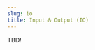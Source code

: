 ```yaml
---
slug: io
title: Input & Output (IO)
---
```


TBD!

<!--
## Communicating with the outside world
 - examples?

## Important context
 - interactive, human user?
 - quick and dirty?
 - need for speed?
 - rigid specification?

## The options
 {% comment %}
 - STDIO
 - ad hoc text
 - csv, tab, etc.
 - HTML, XML, JSON, etc.
 - binary
 - database
 - specialized file formats (e.g., tiff, hdf5, docx)
{% endcomment %}

 Spend 15-20 minutes researching one of the following topics (to be assigned).
 Write down your answers and be prepared to tell the class what you found.
 1. What are standard out and standard error?  What's the difference, and how 
 do you write to them on the command line and in [your language here].
 2. What is a markup language, and what are some examples?  What advantages
 and disadvantages do markup languages have over simple text?
 3. In your own words, what is database normalization?  What's the point?
 4. Choose a specialized file format, explain when it should be used,
 and what advantage it has over plain text.  

## Parsers
 - existing, established
 - making your own (use the standard, write tests, be fastidious)

{% comment %}
Making choices about input formats: raw text, structured text (e.g., csv),
binary, databases.

What should be input?  Obviously empirical data - slightly less obvious
simulation parameters, even less obvious analysis configuration parameters.
However, often very valuable to be able to have configuration of setup / results
as an input.  Importance of random seed as input.

Making choices about output.  Checkpointing.  Value of checkpointing to debugging,
but also scaling up to supercomputer approaches, use in alternative analysis /
visualization streams or handing off to other researchers.  What to save as
interim results.

What to save as "final" results, and how to save it.  Value of having simulation
outputs AND separate visualization, not just final plots.
{% endcomment %}
-->
<!--"Nothing to add @perceval" -->